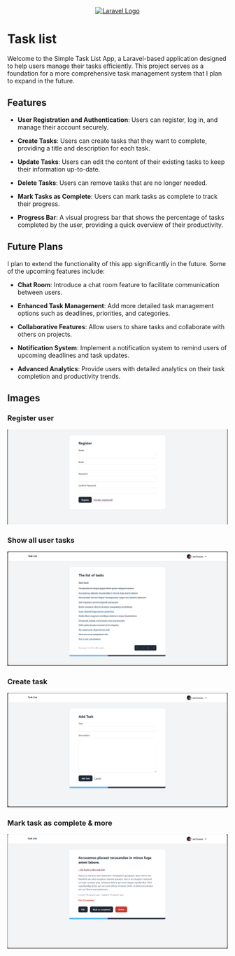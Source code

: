 <p align="center">
    <a href="https://laravel.com" target="_blank"><img src="https://raw.githubusercontent.com/laravel/art/master/logo-lockup/5%20SVG/2%20CMYK/1%20Full%20Color/laravel-logolockup-cmyk-red.svg" width="400" alt="Laravel Logo"></a>
</p>

<!-- <p align="center">
    <a href="https://github.com/laravel/framework/actions"><img src="https://github.com/laravel/framework/workflows/tests/badge.svg" alt="Build Status"></a>
    <a href="https://packagist.org/packages/laravel/framework"><img src="https://img.shields.io/packagist/dt/laravel/framework" alt="Total Downloads"></a>
    <a href="https://packagist.org/packages/laravel/framework"><img src="https://img.shields.io/packagist/v/laravel/framework" alt="Latest Stable Version"></a>
    <a href="https://packagist.org/packages/laravel/framework"><img src="https://img.shields.io/packagist/l/laravel/framework" alt="License"></a>
</p> -->

# Task list
<p>
Welcome to the Simple Task List App, a Laravel-based application designed to help users manage their tasks efficiently. This project serves as a foundation for a more comprehensive task management system that I plan to expand in the future.
</p>

## Features

- **User Registration and Authentication**: Users can register, log in, and manage their account securely.

- **Create Tasks**: Users can create tasks that they want to complete, providing a title and description for each task.

- **Update Tasks**: Users can edit the content of their existing tasks to keep their information up-to-date.

- **Delete Tasks**: Users can remove tasks that are no longer needed.

- **Mark Tasks as Complete**: Users can mark tasks as complete to track their progress.

- **Progress Bar**: A visual progress bar that shows the percentage of tasks completed by the user, providing a quick overview of their productivity.


## Future Plans
I plan to extend the functionality of this app significantly in the future. Some of the upcoming features include:

- **Chat Room**: Introduce a chat room feature to facilitate communication between users.

- **Enhanced Task Management**: Add more detailed task management options such as deadlines, priorities, and categories.

- **Collaborative Features**: Allow users to share tasks and collaborate with others on projects.

- **Notification System**: Implement a notification system to remind users of upcoming deadlines and task updates.

- **Advanced Analytics**: Provide users with detailed analytics on their task completion and productivity trends.

## Images

### Register user
<img src="images/register_user.png" />

### Show all user tasks
<img src="images/all_tasks.png" />

### Create task
<img src="images/create_task.png" />

### Mark task as complete & more
<img src="images/modify_task.png" />


